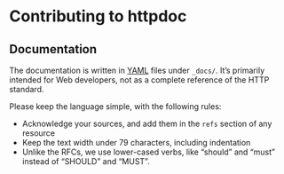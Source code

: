 # Contributing to httpdoc

## Documentation

The documentation is written in [YAML][] files under `_docs/`. It’s primarily
intended for Web developers, not as a complete reference of the HTTP standard.

Please keep the language simple, with the following rules:

- Acknowledge your sources, and add them in the `refs` section of any resource
- Keep the text width under 79 characters, including indentation
- Unlike the RFCs, we use lower-cased verbs, like “should” and “must” instead
  of “SHOULD” and “MUST”.

[YAML]: http://en.wikipedia.org/wiki/YAML
